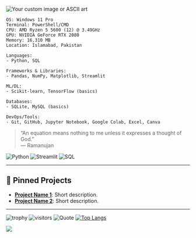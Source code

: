 <!-- Optionally add an image or ASCII art here -->
![Your custom image or ASCII art]([https://your-image-link.com](https://dribbble.com/shots/25309201-CAT-net))

```
OS: Windows 11 Pro
Terminal: PowerShell/CMD
CPU: AMD Ryzen 5 5600 (12) @ 3.49GHz
GPU: NVIDIA GeForce RTX 2080
Memory: 16,310 MB
Location: Islamabad, Pakistan
```

```
Languages:
- Python, SQL

Frameworks & Libraries:
- Pandas, NumPy, Matplotlib, Streamlit

ML/DL:
- Scikit-learn, TensorFlow (basics)

Databases:
- SQLite, MySQL (basics)

DevOps/Tools:
- Git, GitHub, Jupyter Notebook, Google Colab, Excel, Canva
```

> “An equation means nothing to me unless it expresses a thought of God.”  
> — Ramanujan

![Python](https://img.shields.io/badge/Python-3776AB?style=for-the-badge&logo=python&logoColor=white)
![Streamlit](https://img.shields.io/badge/Streamlit-FF4B4B?style=for-the-badge&logo=streamlit&logoColor=white)
![SQL](https://img.shields.io/badge/SQL-4479A1?style=for-the-badge&logo=postgresql&logoColor=white)

---

## 📌 Pinned Projects

- [**Project Name 1**](#): Short description.
- [**Project Name 2**](#): Short description.

---

<!-- Optional: Add widgets for extra flair -->
![trophy](https://github-profile-trophy.vercel.app/?username=carvdr&theme=teal)
![visitors](https://komarev.com/ghpvc/?username=carvdr&color=radical&style=flat)
![Quote](https://quotes-github-readme.vercel.app/api?type=dark)
[![Top Langs](https://github-readme-stats.vercel.app/api/top-langs/?username=carvdr&layout=compact&theme=shadow_blue)](https://github.com/anuraghazra/github-readme-stats)

[![](https://visitcount.itsvg.in/api?id=carvdr&icon=2&color=9)](https://visitcount.itsvg.in)

<!-- Proudly created with GPRM ( https://gprm.itsvg.in ) -->
